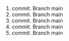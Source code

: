 1. commit. Branch main
2. commit. Branch main
3. commit. Branch main
4. commit. Branch main
5. commit. Branch main